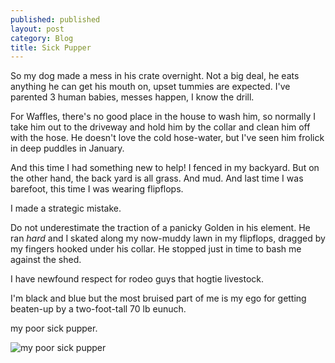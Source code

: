 ```yaml
---
published: published 
layout: post 
category: Blog
title: Sick Pupper
---
```


So my dog made a mess in his crate overnight.  Not a big deal, he eats anything
he can get his mouth on, upset tummies are expected.  I've parented 3 human
babies, messes happen, I know the drill.

For Waffles, there's no good place in the house to wash him, so normally I take
him out to the driveway and hold him by the collar and clean him off with the
hose.  He doesn't love the cold hose-water, but I've seen him frolick in deep
puddles in January.

And this time I had something new to help!  I fenced in my backyard.  But on the
other hand, the back yard is all grass.  And mud.  And last time I was barefoot,
this time I was wearing flipflops.

<!--excerpt-->

I made a strategic mistake.  

Do not underestimate the traction of a panicky Golden in his element.  He ran
*hard* and I skated along my now-muddy lawn in my flipflops, dragged by my
fingers hooked under his collar.  He stopped just in time to bash me against the
shed.

I have newfound respect for rodeo guys that hogtie livestock.

I'm black and blue but the most bruised part of me is my ego for getting
beaten-up by a two-foot-tall 70 lb eunuch.

my poor sick pupper.

![my poor sick pupper](/images/2023-08-31-poor-sick-pupper.jpg)